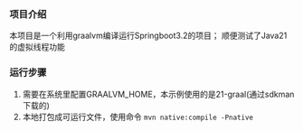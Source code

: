 ### 项目介绍
本项目是一个利用graalvm编译运行Springboot3.2的项目；
顺便测试了Java21的虚拟线程功能
### 运行步骤
1. 需要在系统里配置GRAALVM_HOME，本示例使用的是21-graal(通过sdkman下载的)
2. 本地打包成可运行文件，使用命令
   ```mvn native:compile -Pnative```